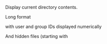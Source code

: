 Display current directory contents.



Long format

with user and group IDs displayed numerically

And hidden files (starting with
